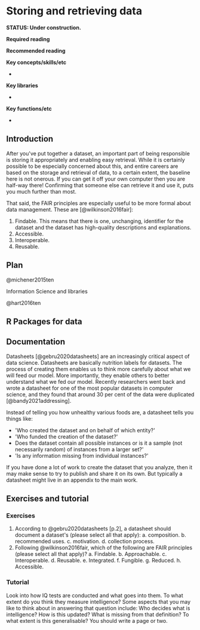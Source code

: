 

# Storing and retrieving data

**STATUS: Under construction.**

**Required reading**


**Recommended reading**



**Key concepts/skills/etc**

- 

**Key libraries**

- 

**Key functions/etc**

- 



<!-- Lee, Benjamin, 2018, 'Ten simple rules for documenting scientific software' -->


## Introduction

After you've put together a dataset, an important part of being responsible is storing it appropriately and enabling easy retrieval. While it is certainly possible to be especially concerned about this, and entire careers are based on the storage and retrieval of data, to a certain extent, the baseline here is not onerous. If you can get it off your own computer then you are half-way there! Confirming that someone else can retrieve it and use it, puts you much further than most.

That said, the FAIR principles are especially useful to be more formal about data management. These are [@wilkinson2016fair]:

1. Findable. This means that there is one, unchanging, identifier for the dataset and the dataset has high-quality descriptions and explanations.
2. Accessible.
3. Interoperable.
4. Reusable.



## Plan

@michener2015ten

Information Science and libraries

@hart2016ten



## R Packages for data


## Documentation

Datasheets [@gebru2020datasheets] are an increasingly critical aspect of data science. Datasheets are basically nutrition labels for datasets. The process of creating them enables us to think more carefully about what we will feed our model. More importantly, they enable others to better understand what we fed our model. Recently researchers went back and wrote a datasheet for one of the most popular datasets in computer science, and they found that around 30 per cent of the data were duplicated [@bandy2021addressing].

Instead of telling you how unhealthy various foods are, a datasheet tells you things like:

- 'Who created the dataset and on behalf of which entity?'
- 'Who funded the creation of the dataset?'
- Does the dataset contain all possible instances or is it a sample (not necessarily random) of instances from a larger set?'
- 'Is any information missing from individual instances?'

If you have done a lot of work to create the dataset that you analyze, then it may make sense to try to publish and share it on its own. But typically a datasheet might live in an appendix to the main work.




## Exercises and tutorial


### Exercises

1. According to @gebru2020datasheets [p.2], a datasheet should document a dataset's (please select all that apply):
    a. composition.
    b. recommended uses.
    c. motivation.
    d. collection process.
2. Following @wilkinson2016fair, which of the following are FAIR principles (please select all that apply)?
    a. Findable.
    b. Approachable.
    c. Interoperable.
    d. Reusable.
    e. Integrated.
    f. Fungible.
    g. Reduced.
    h. Accessible.

### Tutorial

Look into how IQ tests are conducted and what goes into them. To what extent do you think they measure intelligence? Some aspects that you may like to think about in answering that question include: Who decides what is intelligence? How is this updated? What is missing from that definition? To what extent is this generalisable? You should write a page or two.


